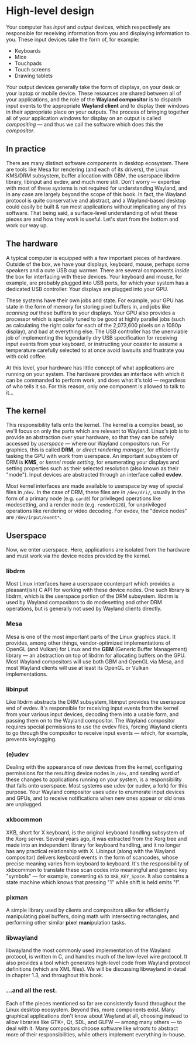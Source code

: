 # High-level design

Your computer has *input* and *output* devices, which respectively are
responsible for receiving information from you and displaying information to
you. These input devices take the form of, for example:

- Keyboards
- Mice
- Touchpads
- Touch screens
- Drawing tablets

Your output devices generally take the form of displays, on your desk or your
laptop or mobile device. These resources are shared between all of your
applications, and the role of the **Wayland compositor** is to dispatch input
events to the appropriate **Wayland client** and to display their windows in
their appropriate place on your outputs. The process of bringing together all of
your application windows for display on an output is called *compositing* 
&mdash; and thus we call the software which does this the *compositor*.

## In practice

There are many distinct software components in desktop ecosystem. There are
tools like Mesa for rendering (and each of its drivers), the Linux KMS/DRM
subsystem, buffer allocation with GBM, the userspace libdrm library, libinput
and evdev, and much more still. Don't worry &mdash; expertise with most of these
systems is not required for understanding Wayland, and in any case are largely
beyond the scope of this book. In fact, the Wayland protocol is quite
conservative and abstract, and a Wayland-based desktop could easily be built &
run most applications without implicating any of this software. That being said,
a surface-level understanding of what these pieces are and how they work is
useful. Let's start from the bottom and work our way up.

## The hardware

A typical computer is equipped with a few important pieces of hardware. Outside
of the box, we have your displays, keyboard, mouse, perhaps some speakers and a
cute USB cup warmer. There are several components *inside* the box for
interfacing with these devices. Your keyboard and mouse, for example, are
probably plugged into USB ports, for which your system has a dedicated USB
controller. Your displays are plugged into your GPU.

These systems have their own jobs and state. For example, your GPU has state
in the form of memory for storing pixel buffers in, and jobs like *scanning
out* these buffers to your displays. Your GPU also provides a processor which is
specially tuned to be good at highly parallel jobs (such as calculating the
right color for each of the 2,073,600 pixels on a 1080p display), and bad at
everything else. The USB controller has the unenviable job of implementing the
legendarily dry USB specification for receiving input events from your keyboard,
or instructing your coaster to assume a temperature carefully selected to at
once avoid lawsuits and frustrate you with cold coffee.

At this level, your hardware has little concept of what applications are running
on your system. The hardware provides an interface with which it can be
commanded to perform work, and does what it's told &mdash; regardless of who 
tells it so. For this reason, only one component is allowed to talk to it...

## The kernel

This responsibility falls onto the kernel. The kernel is a complex beast, so
we'll focus on only the parts which are relevant to Wayland. Linux's job is to
provide an abstraction over your hardware, so that they can be safely accessed
by *userspace* &mdash; where our Wayland compositors run. For graphics, this is
called **DRM**, or *direct rendering manager*, for efficiently tasking the GPU
with work from userspace. An important subsystem of DRM is **KMS**, or *kernel
mode setting*, for enumerating your displays and setting properties such as 
their selected resolution (also known as their "mode"). Input devices are 
abstracted through an interface called **evdev**.

Most kernel interfaces are made available to userspace by way of special files
in `/dev`. In the case of DRM, these files are in `/dev/dri/`, usually in the
form of a primary node (e.g. `card0`) for privileged operations like
modesetting, and a render node (e.g. `renderD128`), for unprivileged operations
like rendering or video decoding. For evdev, the "device nodes" are
`/dev/input/event*`.

## Userspace

Now, we enter userspace. Here, applications are isolated from the hardware and
must work via the device nodes provided by the kernel.

### libdrm

Most Linux interfaces have a userspace counterpart which provides a
pleasant(ish) C API for working with these device nodes. One such library is
libdrm, which is the userspace portion of the DRM subsystem. libdrm is used by
Wayland compositors to do modesetting and other DRM operations, but is generally
not used by Wayland clients directly.

### Mesa

Mesa is one of the most important parts of the Linux graphics stack. It
provides, among other things, vendor-optimized implementations of OpenGL (and
Vulkan) for Linux and the **GBM** (Generic Buffer Management) library &mdash; an
abstraction on top of libdrm for allocating buffers on the GPU. Most Wayland
compositors will use both GBM and OpenGL via Mesa, and most Wayland clients will
use at least its OpenGL or Vulkan implementations.

### libinput

Like libdrm abstracts the DRM subsystem, libinput provides the userspace end of
evdev. It's responsible for receiving input events from the kernel from your
various input devices, decoding them into a usable form, and passing them on to
the Wayland compositor. The Wayland compositor requires special permissions to
use the evdev files, forcing Wayland clients to go through the compositor to
receive input events &mdash; which, for example, prevents keylogging.

### (e)udev

Dealing with the appearance of new devices from the kernel, configuring
permissions for the resulting device nodes in `/dev`, and sending word of these
changes to applications running on your system, is a responsibility that falls
onto userspace. Most systems use udev (or eudev, a fork) for this purpose. Your
Wayland compositor uses udev to enumerate input devices and GPUs, and to receive
notifications when new ones appear or old ones are unplugged.

### xkbcommon

XKB, short for X keyboard, is the original keyboard handling subsystem of the
Xorg server. Several years ago, it was extracted from the Xorg tree and made
into an independent library for keyboard handling, and it no longer has any
practical relationship with X. Libinput (along with the Wayland compositor)
delivers keyboard events in the form of scancodes, whose precise meaning varies
from keyboard to keyboard. It's the responsibility of xkbcommon to translate
these scan codes into meaningful and generic key "symbols" &mdash; for example,
converting `65` to `XKB_KEY_Space`. It also contains a state machine which knows
that pressing "1" while shift is held emits "!".

### pixman

A simple library used by clients and compositors alike for efficiently
manipulating pixel buffers, doing math with intersecting rectangles, and
performing other similar **pix**el **man**ipulation tasks.

### libwayland

libwayland the most commonly used implementation of the Wayland protocol,
is written in C, and handles much of the low-level wire protocol. It also
provides a tool which generates high-level code from Wayland protocol
definitions (which are XML files). We will be discussing libwayland in detail in
chapter 1.3, and throughout this book.

### ...and all the rest.

Each of the pieces mentioned so far are consistently found throughout the Linux
desktop ecosystem. Beyond this, more components exist. Many graphical
applications don't know about Wayland at all, choosing instead to allow
libraries like GTK+, Qt, SDL, and GLFW &mdash; among many others &mdash; to deal 
with it. Many compositors choose software like wlroots to abstract more of their
responsibilities, while others implement everything in-house.
